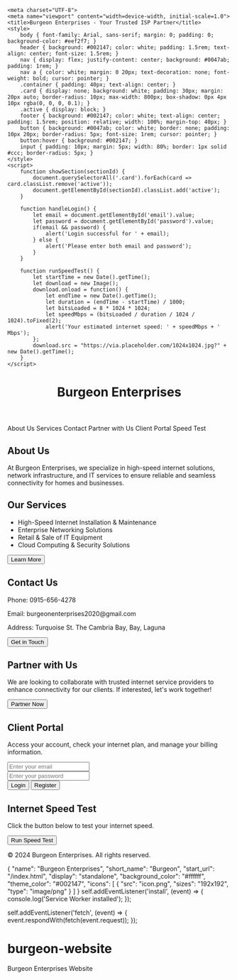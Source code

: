 <!DOCTYPE html>
<html lang="en">
<head>
  <link rel="manifest" href="manifest.json">
  <script>
    if ('serviceWorker' in navigator) {
        navigator.serviceWorker.register('/service-worker.js')
            .then(() => console.log('Service Worker Registered'));
    }
</script>

    <meta charset="UTF-8">
    <meta name="viewport" content="width=device-width, initial-scale=1.0">
    <title>Burgeon Enterprises - Your Trusted ISP Partner</title>
    <style>
        body { font-family: Arial, sans-serif; margin: 0; padding: 0; background-color: #eef2f7; }
        header { background: #002147; color: white; padding: 1.5rem; text-align: center; font-size: 1.5rem; }
        nav { display: flex; justify-content: center; background: #0047ab; padding: 1rem; }
        nav a { color: white; margin: 0 20px; text-decoration: none; font-weight: bold; cursor: pointer; }
        .container { padding: 40px; text-align: center; }
        .card { display: none; background: white; padding: 30px; margin: 20px auto; border-radius: 10px; max-width: 800px; box-shadow: 0px 4px 10px rgba(0, 0, 0, 0.1); }
        .active { display: block; }
        footer { background: #002147; color: white; text-align: center; padding: 1.5rem; position: relative; width: 100%; margin-top: 40px; }
        button { background: #0047ab; color: white; border: none; padding: 10px 20px; border-radius: 5px; font-size: 1rem; cursor: pointer; }
        button:hover { background: #002147; }
        input { padding: 10px; margin: 5px; width: 80%; border: 1px solid #ccc; border-radius: 5px; }
    </style>
    <script>
        function showSection(sectionId) {
            document.querySelectorAll('.card').forEach(card => card.classList.remove('active'));
            document.getElementById(sectionId).classList.add('active');
        }
        
        function handleLogin() {
            let email = document.getElementById('email').value;
            let password = document.getElementById('password').value;
            if(email && password) {
                alert('Login successful for ' + email);
            } else {
                alert('Please enter both email and password');
            }
        }
        
        function runSpeedTest() {
            let startTime = new Date().getTime();
            let download = new Image();
            download.onload = function() {
                let endTime = new Date().getTime();
                let duration = (endTime - startTime) / 1000;
                let bitsLoaded = 8 * 1024 * 1024;
                let speedMbps = (bitsLoaded / duration / 1024 / 1024).toFixed(2);
                alert('Your estimated internet speed: ' + speedMbps + ' Mbps');
            };
            download.src = "https://via.placeholder.com/1024x1024.jpg?" + new Date().getTime();
        }
    </script>
</head>
<body>
    <header>
        <h1>Burgeon Enterprises</h1>
    </header>
    <nav>
        <a onclick="showSection('about')">About Us</a>
        <a onclick="showSection('services')">Services</a>
        <a onclick="showSection('contact')">Contact</a>
        <a onclick="showSection('partner')">Partner with Us</a>
        <a onclick="showSection('account')">Client Portal</a>
        <a onclick="showSection('speedtest')">Speed Test</a>
    </nav>
    <div class="container">
        <div class="card active" id="about">
            <h2>About Us</h2>
            <p>At Burgeon Enterprises, we specialize in high-speed internet solutions, network infrastructure, and IT services to ensure reliable and seamless connectivity for homes and businesses.</p>
        </div>
        <div class="card" id="services">
            <h2>Our Services</h2>
            <ul>
                <li>High-Speed Internet Installation & Maintenance</li>
                <li>Enterprise Networking Solutions</li>
                <li>Retail & Sale of IT Equipment</li>
                <li>Cloud Computing & Security Solutions</li>
            </ul>
            <button>Learn More</button>
        </div>
        <div class="card" id="contact">
            <h2>Contact Us</h2>
            <p>Phone: 0915-656-4278</p>
            <p>Email: burgeonenterprises2020@gmail.com</p>
            <p>Address: Turquoise St. The Cambria Bay, Bay, Laguna</p>
            <button>Get in Touch</button>
        </div>
        <div class="card" id="partner">
            <h2>Partner with Us</h2>
            <p>We are looking to collaborate with trusted internet service providers to enhance connectivity for our clients. If interested, let's work together!</p>
            <button>Partner Now</button>
        </div>
        <div class="card" id="account">
            <h2>Client Portal</h2>
            <p>Access your account, check your internet plan, and manage your billing information.</p>
            <input type="email" id="email" placeholder="Enter your email" required><br>
            <input type="password" id="password" placeholder="Enter your password" required><br>
            <button onclick="handleLogin()">Login</button>
            <button>Register</button>
        </div>
        <div class="card" id="speedtest">
            <h2>Internet Speed Test</h2>
            <p>Click the button below to test your internet speed.</p>
            <button onclick="runSpeedTest()">Run Speed Test</button>
        </div>
    </div>
    <footer>
        <p>&copy; 2024 Burgeon Enterprises. All rights reserved.</p>
    </footer>
</body>
</html>
{
  "name": "Burgeon Enterprises",
  "short_name": "Burgeon",
  "start_url": "/index.html",
  "display": "standalone",
  "background_color": "#ffffff",
  "theme_color": "#002147",
  "icons": [
    {
      "src": "icon.png",
      "sizes": "192x192",
      "type": "image/png"
    }
  ]
}
self.addEventListener('install', (event) => {
    console.log('Service Worker installed');
});

self.addEventListener('fetch', (event) => {
    event.respondWith(fetch(event.request));
});

# burgeon-website
Burgeon Enterprises Website
